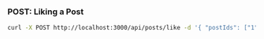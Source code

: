 

### POST: Liking a Post

```bash
curl -X POST http://localhost:3000/api/posts/like -d '{ "postIds": ["1", "2"] }' -H "Content-Type: application/json" -H "X-User: tomase"
```
